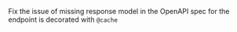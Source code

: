 Fix the issue of missing response model in the OpenAPI spec for the endpoint is decorated with `@cache`
